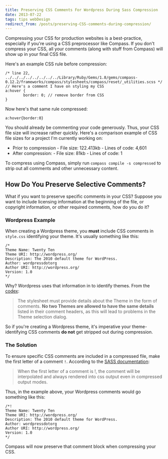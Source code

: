 ```yaml
---
title: Preserving CSS Comments For Wordpress During Sass Compression
date: 2013-07-22
tags: tips webDesign
redirect_from: /posts/preserving-CSS-comments-during-compression/
---
```


Compressing your CSS for production websites is a best-practice, especially if you're using a CSS preprocessor like Compass. If you don't compress your CSS, all your comments (along with stuff from Compass) will show up in your final CSS file.

Here's an example CSS rule before compression:

    /* line 22, ../../../../../../../../Library/Ruby/Gems/1.8/gems/compass-0.12.2/frameworks/compass/stylesheets/compass/reset/_utilities.scss */
    // Here's a comment I have on styling my CSS
    a:hover {
		    border: 0; // remove border from CSS
    }

Now here's that same rule compressed:

    a:hover{border:0}

You should already be commenting your code generously. Thus, your CSS file size will increase rather quickly. Here's a comparison example of CSS file sizes for a project I'm currently working on:

- Prior to compression
		- File size: 122.413kb
		- Lines of code: 4,601
- After compression:
		- File size: 81kb
		- Lines of code: 1

To compress using Compass, simply run `compass compile -s compressed` to strip out all comments and other unnecessary content.

## How Do You Preserve Selective Comments?

What if you want to preserve specific comments in your CSS? Suppose you want to include licensing information at the beginning of the file, or copyright information, or other required comments, how do you do it?

### Wordpress Example

When creating a Wordpress theme, you **must** include CSS comments in `style.css` identifying your theme. It's usually something like this:

	/*
	Theme Name: Twenty Ten
	Theme URI: http://wordpress.org/
	Description: The 2010 default theme for WordPress.
	Author: wordpressdotorg
	Author URI: http://wordpress.org/
	Version: 1.0
	*/

Why? Wordpress uses that information in to identify themes. From the [codex](http://codex.wordpress.org/Theme_Development#Theme_Stylesheet):

> The stylesheet must provide details about the Theme in the form of comments. **No two Themes are allowed to have the same details** listed in their comment headers, as this will lead to problems in the Theme selection dialog.

So if you're creating a Wordpress theme, it's imperative your theme-identifying CSS comments **do not** get stripped out during compression.

### The Solution

To ensure specific CSS comments are included in a compressed file, make the first letter of a comment `!`. According to the [SASS documentation](http://sass-lang.com/docs/yardoc/file.SASS_REFERENCE.html#comments):

> When the first letter of a comment is !, the comment will be interpolated and always rendered into css output even in compressed output modes.

Thus, in the example above, your Wordpress comments would go something like this:

	/*!
	Theme Name: Twenty Ten
	Theme URI: http://wordpress.org/
	Description: The 2010 default theme for WordPress.
	Author: wordpressdotorg
	Author URI: http://wordpress.org/
	Version: 1.0
	*/

Compass will now preserve that comment block when compressing your CSS.


